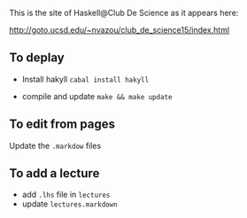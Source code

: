 This is the site of Haskell@Club De Science as it appears here:

http://goto.ucsd.edu/~nvazou/club_de_science15/index.html

To deplay
---------

- Install hakyll 
`cabal install hakyll`

- compile and update
`make && make update`

To edit from pages
------------------
Update the `.markdow` files

To add a lecture
----------------

- add `.lhs` file in `lectures`
- update `lectures.markdown`
